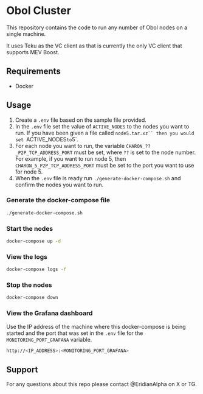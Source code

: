 # Obol Cluster

This repository contains the code to run any number of Obol nodes on a single machine.

It uses Teku as the VC client as that is currently the only VC client that supports MEV Boost.

## Requirements

- Docker

## Usage

1. Create a `.env` file based on the sample file provided.
2. In the `.env` file set the value of `ACTIVE_NODES` to the nodes you want to run. If you have been given a file called ` node5.tar.xz`` then you would set  `ACTIVE_NODES`to`5`.
3. For each node you want to run, the variable `CHARON_??_P2P_TCP_ADDRESS_PORT` must be set, where `??` is set to the node number. For example, if you want to run node 5, then `CHARON_5_P2P_TCP_ADDRESS_PORT` must be set to the port you want to use for node 5.
4. When the `.env` file is ready run `./generate-docker-compose.sh` and confirm the nodes you want to run.

### Generate the docker-compose file

```bash
./generate-docker-compose.sh
```

### Start the nodes

```bash
docker-compose up -d
```

### View the logs

```bash
docker-compose logs -f
```

### Stop the nodes

```bash
docker-compose down
```

### View the Grafana dashboard

Use the IP address of the machine where this docker-compose is being started and the port that was set in the `.env` file for the `MONITORING_PORT_GRAFANA` variable.

```bash
http://<IP_ADDRESS>:<MONITORING_PORT_GRAFANA>
```

## Support

For any questions about this repo please contact @EridianAlpha on X or TG.
